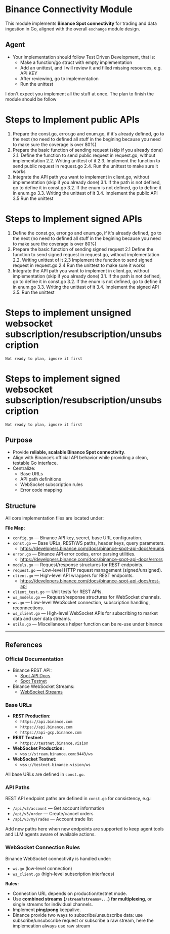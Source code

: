 # Binance Connectivity Module

This module implements **Binance Spot connectivity** for trading and data ingestion in Go, aligned with the overall `exchange` module design.

## Agent

- Your implementation should follow Test Driven Development, that is:
    - Make a function/go struct with empty implementation
    - Add an unittest, and I will review it and filled missing resources, e.g. API KEY
    - After reviewing, go to implementation
    - Run the unittest


I don't expect you implement all the stuff at once. The plan to finish the module should be follow

# Steps to Implement public APIs
1. Prepare the const.go, error.go and enum.go, if it's already defined, go to the next (no need to defined all stuff in the begining because you need to make sure the coverage is over 80%)
2. Prepare the basic function of sending request (skip if you already done)
    2.1. Define the function to send public request in request.go, without implementation
    2.2. Writing unittest of it
    2.3. Implement the function to send public request in request.go
    2.4. Run the unittest to make sure it works
3. Integrate the API path you want to implement in client.go, without implementation (skip if you already done)
    3.1. If the path is not defined, go to define it in const.go
    3.2. If the enum is not defined, go to define it in enum.go
    3.3. Writing the unittest of it
    3.4. Implement the public API
    3.5 Run the unittest

# Steps to Implement signed APIs 
1. Define the const.go, error.go and enum.go, if it's already defined, go to the next (no need to defined all stuff in the begining because you need to make sure the coverage is over 80%)
2. Prepare the basic function of sending signed request 
    2.1  Define the function to send signed request in request.go, without implementation
    2.2. Writing unittest of it
    2.3 Implement the function to send signed request in request.go
    2.4 Run the unittest to make sure it works
3. Integrate the API path you want to implement in client.go, without implementation (skip if you already done)
    3.1. If the path is not defined, go to define it in const.go
    3.2. If the enum is not defined, go to define it in enum.go
    3.3. Writing the unittest of it
    3.4. Implement the signed API
    3.5. Run the unittest

# Steps to implement unsigned websocket subscription/resubscription/unsubscription
```
Not ready to plan, ignore it first
```

# Steps to implement signed websocket subscription/resubscription/unsubscription
```
Not ready to plan, ignore it first
```

## Purpose

- Provide **reliable, scalable Binance Spot connectivity**.
- Align with Binance’s official API behavior while providing a clean, testable Go interface.
- Centralize:
  - Base URLs
  - API path definitions
  - WebSocket subscription rules
  - Error code mapping


## Structure

All core implementation files are located under:


**File Map:**

- `config.go` — Binance API key, secret, base URL configuration.
- `const.go` — Base URLs, REST/WS paths, header keys, query parameters.
    - https://developers.binance.com/docs/binance-spot-api-docs/enums
- `error.go` — Binance API error codes, error parsing utilities.
    - https://developers.binance.com/docs/binance-spot-api-docs/errors
- `models.go` — Request/response structures for REST endpoints.
- `request.go` — Low-level HTTP request management (signed/unsigned).
- `client.go` — High-level API wrappers for REST endpoints.
    - https://developers.binance.com/docs/binance-spot-api-docs/rest-api
- `client_test.go` — Unit tests for REST APIs.
- `ws_models.go` — Request/response structures for WebSocket channels.
- `ws.go` — Low-level WebSocket connection, subscription handling, reconnections.
- `ws_client.go` — High-level WebSocket APIs for subscribing to market data and user data streams.
- `utils.go` — Miscellaneous helper function can be re-use under binance
---

## References

### Official Documentation

- Binance REST API:
  - [Spot API Docs](https://binance-docs.github.io/apidocs/spot/en/)
  - [Spot Testnet](https://testnet.binance.vision/)
- Binance WebSocket Streams:
  - [WebSocket Streams](https://binance-docs.github.io/apidocs/spot/en/#websocket-market-streams)

### Base URLs

- **REST Production:**
  - `https://api.binance.com`
  - `https://api.binance.com`
  - `https://api-gcp.binance.com`
- **REST Testnet:**
  - `https://testnet.binance.vision`
- **WebSocket Production:**
  - `wss://stream.binance.com:9443/ws`
- **WebSocket Testnet:**
  - `wss://testnet.binance.vision/ws`

All base URLs are defined in `const.go`.


### API Paths

REST API endpoint paths are defined in `const.go` for consistency, e.g.:

- `/api/v3/account` — Get account information
- `/api/v3/order` — Create/cancel orders
- `/api/v3/myTrades` — Account trade list

Add new paths here when new endpoints are supported to keep agent tools and LLM agents aware of available actions.


### WebSocket Connection Rules

Binance WebSocket connectivity is handled under:

- `ws.go` (low-level connection)
- `ws_client.go` (high-level subscription interfaces)

**Rules:**

- Connection URL depends on production/testnet mode.
- Use **combined streams (`/stream?streams=...`) for multiplexing**, or single streams for individual channels.
- Implement **ping/pong** keepalive.
- Binance provide two ways to subscribe/unsubscribe data: use subscribe/unsubscribe request or subscribe a raw stream, here the implemeation always use raw stream
